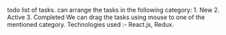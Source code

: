 todo list of tasks.
can arrange the tasks in the following category: 1. New 2. Active 3. Completed
We can drag the tasks using mouse to one of the mentioned category.
Technologies used :- React.js, Redux.
